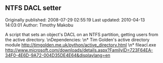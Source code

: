 ## NTFS DACL setter

Originally published: 2008-07-29 02:55:19
Last updated: 2010-04-13 14:03:01
Author: Timothy Makobu

A script that sets an object's DACL on an NTFS partition, getting users from the active directory.\nDependencies:\n* Tim Golden's active directory module http://timgolden.me.uk/python/active_directory.html\n* fileacl.exe http://www.microsoft.com/downloads/details.aspx?FamilyID=723F64EA-34F0-4E6D-9A72-004D35DE4E64&displaylang=en